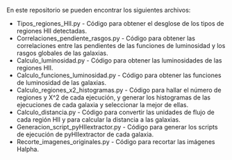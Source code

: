 En este repositorio se pueden encontrar los siguientes archivos:

  - Tipos_regiones_HII.py - Código para obtener el desglose de los tipos de regiones HII detectadas.
  - Correlaciones_pendiente_rasgos.py - Código para obtener las correlaciones entre las pendientes de las funciones de luminosidad y los rasgos globales de las galaxias.
  - Calculo_luminosidad.py - Código para obtener las luminosidades de las regiones HII.
  - Calculo_funciones_luminosidad.py - Código para obtener las funciones de luminosidad de las galaxias.
  - Calculo_regiones_x2_histogramas.py - Código para hallar el número de regiones y X^2 de cada ejecución, y generar los histogramas de las ejecuciones de cada galaxia y seleccionar la mejor de ellas.
  - Calculo_distancia.py - Código para convertir las unidades de flujo de cada región HII y para calcular la distancia a las galaxias.
  - Generacion_script_pyHIIextractor.py - Código para generar los scripts de ejecución de pyHIIextractor de cada galaxia.
  - Recorte_imagenes_originales.py - Código para recortar las imágenes Halpha.
